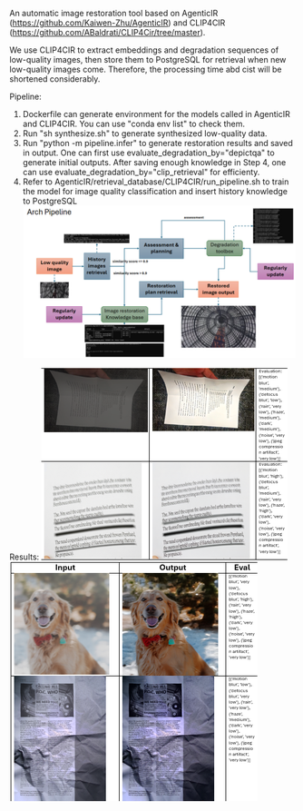 An automatic image restoration tool based on AgenticIR (https://github.com/Kaiwen-Zhu/AgenticIR) and CLIP4CIR (https://github.com/ABaldrati/CLIP4Cir/tree/master). 

We use CLIP4CIR to extract embeddings and degradation sequences of low-quality images, then store them to PostgreSQL for retrieval when new low-quality images come. Therefore, the processing time abd cist will be shortened considerably.

Pipeline:  
1. Dockerfile can generate environment for the models called in AgenticIR and CLIP4CIR. You can use "conda env list" to check them.
2. Run "sh synthesize.sh" to generate synthesized low-quality data.
3. Run "python -m pipeline.infer" to generate restoration results and saved in output. One can first use evaluate_degradation_by="depictqa" to generate initial outputs. After saving enough knowledge in Step 4, one can use evaluate_degradation_by="clip_retrieval" for efficienty.
4. Refer to AgenticIR/retrieval_database/CLIP4CIR/run_pipeline.sh to train the model for image quality classification and insert history knowledge to PostgreSQL
![image](https://github.com/blackbean001/Auto-Image-Restoration/blob/main/pngs/pipeline.png)

Results:
![image](https://github.com/blackbean001/Auto-Image-Restoration/blob/main/pngs/result1.png)
![image](https://github.com/blackbean001/Auto-Image-Restoration/blob/main/pngs/result2.png)
